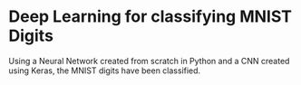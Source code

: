 # Deep Learning for classifying MNIST Digits 
 Using a Neural Network created from scratch in Python and a CNN created using Keras, the MNIST digits have been classified. 
